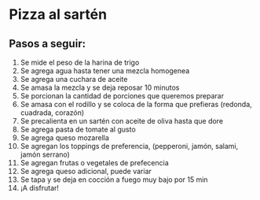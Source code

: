 # Pizza al sartén

## Pasos a seguir:

1. Se mide el peso de la harina de trigo
2. Se agrega agua hasta tener una mezcla homogenea
3. Se agrega una cuchara de aceite
4. Se amasa la mezcla y se deja reposar 10 minutos
5. Se porcionan la cantidad de porciones que queremos preparar
6. Se amasa con el rodillo y se coloca de la forma que prefieras (redonda, cuadrada, corazón)
7. Se precalienta en un sartén con aceite de oliva hasta que dore
8. Se agrega pasta de tomate al gusto
9. Se agrega queso mozarella
10. Se agregan los toppings de preferencia, (pepperoni, jamón, salami, jamón serrano)
11. Se agregan frutas o vegetales de prefecencia
12. Se agrega queso adicional, puede variar
13. Se tapa y se deja en cocción a fuego muy bajo por 15 min
14. ¡A disfrutar!
